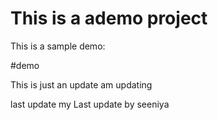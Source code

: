 # This is a ademo project

This is a sample demo:

#demo

This is just an update
am updating

last update
my Last update by seeniya
